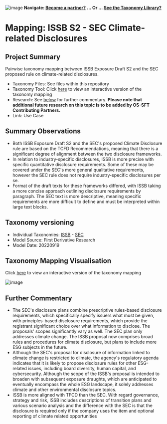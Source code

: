 ![image](https://user-images.githubusercontent.com/112073913/188821900-0c411acf-fbdd-4163-adc9-3ba4e2be78df.png)
**Navigate: [Become a partner?](https://github.com/OS-SFT/06-COLLABORATORS-PARTNERS)**
**... Or ... [See the Taxonomy Library?](https://github.com/orgs/OS-SFT/projects/2)**

# Mapping: ISSB S2 - SEC Climate-related Disclosures

## Project Summary
Pairwise taxonomy mapping between ISSB Exposure Draft S2 and the SEC proposed rule on climate-related disclosures.

- Taxonomy Files: See files within this repository
- Taxonomy Tool: Click [here](https://os-sft.solidatus.com/viewer/share/0IXZNJ5RUQwk1GtqpeVFqtWvxGb4knkW) to view an interactive version of the taxonomy mapping
- Research: See [below](https://github.com/OS-SFT/Taxonomy-Mappings-Library/tree/main/Taxonomy%20Mappings%20-%20Double/ISSB%20-%20SEC#further-commentary) for further commentary. **Please note that additional future research on this topic is to be added by OS-SFT Contributing Partners.**
- Link: Use Case

## Summary Observations

- Both ISSB Exposure Draft S2 and the SEC's proposed Climate Disclosure rule are based on the TCFD Recommendations, meaning that there is a significant degree of alignment between the two disclosure frameworks.
- In relation to industry-specific disclosures, ISSB is more precise with specific quantitative disclosure requirements. Some of these may be covered under the SEC's more general qualitative requirements, however the SEC rule does not require industry-specific disclosures per se.
- Format of the draft texts for these frameworks differed, with ISSB taking a more concise approach outlining disclosure requirements by paragraph. The SEC text is more descriptive, meaning specific requirements are more difficult to define and must be interpreted within large text blocks.

## Taxonomy versioning
- Individual Taxonomies: [ISSB](https://github.com/OS-SFT/Taxonomy-Mappings-Library/tree/main/Single%20Taxonomies/ISSB) - [SEC](https://github.com/OS-SFT/Taxonomy-Mappings-Library/tree/main/Single%20Taxonomies/SEC%20-%20Climate%20Disclosure%20Rule)
- Model Source: First Derivative Research
- Model Date: 20220919

## Taxonomy Mapping Visualisation

Click [here](https://os-sft.solidatus.com/viewer/share/0IXZNJ5RUQwk1GtqpeVFqtWvxGb4knkW) to view an interactive version of the taxonomy mapping

![image](https://github.com/OS-SFT/Taxonomy-Mappings-Library/assets/112079442/18738e70-ab00-46de-8bd2-d0baacfd4f4f)

## Further Commentary 
* The SEC's disclosure plans combine prescriptive rules-based disclosure requirements, which specifically specify issuers what must be given, with principles-based disclosure requirements, which provide the registrant significant choice over what information to disclose. The proposals' scopes significantly vary as well. The SEC plan only addresses climate change. The ISSB proposal now comprises broad rules and procedures for climate disclosure, but plans to include more ESG subjects in the future.
* Although the SEC's proposal for disclosure of information linked to climate change is restricted to climate, the agency's regulatory agenda indicates that it is likely to propose disclosure rules for other ESG-related issues, including board diversity, human capital, and cybersecurity. Although the scope of the ISSB's proposal is intended to broaden with subsequent exposure draughts, which are anticipated to eventually encompass the whole ESG landscape, it solely addresses climate and other environmental disclosure topics.
* ISSB is more aligned with TFCD than the SEC. With regard governance, strategy and risk, ISSB includes descriptions of transition plans and various scenario analysis and the difference with the SEC is that the disclosure is required only if the company uses the item and optional reporting of climate related opportunities
